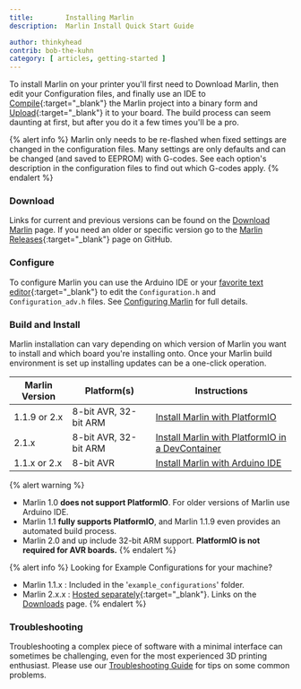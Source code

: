 ```yaml
---
title:        Installing Marlin
description:  Marlin Install Quick Start Guide

author: thinkyhead
contrib: bob-the-kuhn
category: [ articles, getting-started ]
---
```


To install Marlin on your printer you'll first need to Download Marlin, then edit your Configuration files, and finally use an IDE to [Compile](//en.wikipedia.org/wiki/Compiler){:target="_blank"} the Marlin project into a binary form and [Upload](//www.arduino.cc/en/Guide/Environment#toc9){:target="_blank"} it to your board. The build process can seem daunting at first, but after you do it a few times you'll be a pro.

{% alert info %}
Marlin only needs to be re-flashed when fixed settings are changed in the configuration files. Many settings are only defaults and can be changed (and saved to EEPROM) with G-codes. See each option's description in the configuration files to find out which G-codes apply.
{% endalert %}

### Download

Links for current and previous versions can be found on the [Download Marlin](/meta/download) page. If you need an older or specific version go to the [Marlin Releases](//github.com/MarlinFirmware/Marlin/releases){:target="_blank"} page on GitHub.

### Configure

To configure Marlin you can use the Arduino IDE or your [favorite text editor](//www.sublimetext.com/){:target="_blank"} to edit the `Configuration.h` and `Configuration_adv.h` files. See [Configuring Marlin](/docs/configuration/configuration.html) for full details.

### Build and Install

Marlin installation can vary depending on which version of Marlin you want to install and which board you're installing onto. Once your Marlin build environment is set up installing updates can be a one-click operation.

Marlin Version|Platform(s)|Instructions
--------------|-----------|----
1.1.9 or 2.x|8-bit AVR, 32-bit ARM|[Install Marlin with PlatformIO](install_platformio.html)
2.1.x|8-bit AVR, 32-bit ARM|[Install Marlin with PlatformIO in a DevContainer](install_devcontainer_vscode.html)
1.1.x or 2.x|8-bit AVR|[Install Marlin with Arduino IDE](install_arduino.html)

{% alert warning %}
- Marlin 1.0 **does not support PlatformIO**. For older versions of Marlin use Arduino IDE.
- Marlin 1.1 **fully supports PlatformIO**, and Marlin 1.1.9 even provides an automated build process.
- Marlin 2.0 and up include 32-bit ARM support. **PlatformIO is not required for AVR boards.**
{% endalert %}

{% alert info %}
Looking for Example Configurations for your machine?
- Marlin 1.1.x : Included in the '`example_configurations`' folder.
- Marlin 2.x.x : [Hosted separately](//github.com/MarlinFirmware/Configurations){:target="_blank"}. Links on the [Downloads](/meta/download/) page.
{% endalert %}

### Troubleshooting

Troubleshooting a complex piece of software with a minimal interface can sometimes be challenging, even for the most experienced 3D printing enthusiast. Please use our [Troubleshooting Guide](troubleshooting.html) for tips on some common problems.
